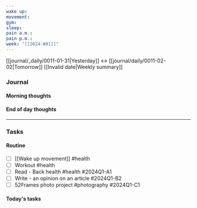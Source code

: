 ```yaml
---
wake up: 
movement: 
gym: 
sleep: 
pain a.m.: 
pain p.m.: 
week: "[[2024-W01]]"
---
```

[[journal/_daily/0011-01-31|Yesterday]] <-> [[journal/daily/0011-02-02|Tomorrow]]
[[Invalid date|Weekly summary]]


### Journal
#### Morning thoughts


#### End of day thoughts


-----
### Tasks 

#### Routine

- [ ] [[Wake up movement]] #health 
- [ ] Workout #health 
- [ ] Read - Back health #health #2024Q1-A1
- [ ] Write - an opinion on an article #2024Q1-B2
- [ ] 52Frames photo project #photography #2024Q1-C1

#### Today's tasks

